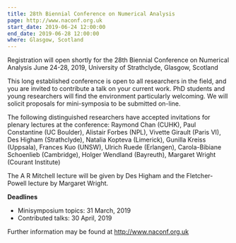 ```yaml
---
title: 28th Biennial Conference on Numerical Analysis
page: http://www.naconf.org.uk
start_date: 2019-06-24 12:00:00
end_date: 2019-06-28 12:00:00
where: Glasgow, Scotland
---
```



Registration will open shortly for the 28th Biennial Conference on
Numerical Analysis June 24-28, 2019, University of Strathclyde,
Glasgow, Scotland

This long established conference is open to all researchers in the
field, and you are invited to contribute a talk on your current work.
PhD students and young researchers will find the environment
particularly welcoming. We will solicit proposals for mini-symposia to
be submitted on-line.

The following distinguished researchers have accepted invitations for
plenary lectures at the conference: Raymond Chan (CUHK), Paul
Constantine (UC Boulder), Alistair Forbes (NPL), Vivette Girault
(Paris VI), Des Higham (Strathclyde), Natalia Kopteva (Limerick),
Gunilla Kreiss (Uppsala), Frances Kuo (UNSW), Ulrich Ruede (Erlangen),
Carola-Bibiane Schoenlieb (Cambridge), Holger Wendland (Bayreuth),
Margaret Wright (Courant Institute)

The A R Mitchell lecture will be given by Des Higham and the
Fletcher-Powell lecture by Margaret Wright.

**Deadlines**

- Minisymposium topics: 31 March, 2019  
- Contributed talks: 30 April, 2019  

Further information may be found at <http://www.naconf.org.uk>
